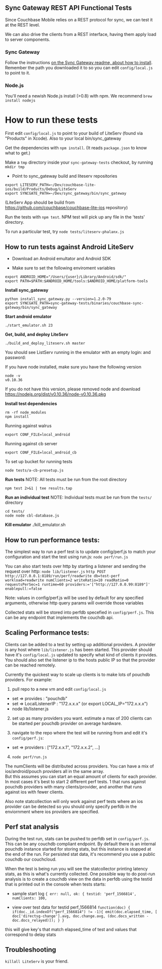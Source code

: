 ## Sync Gateway REST API Functional Tests

Since Couchbase Mobile relies on a REST protocol for sync, we can test it at the REST level.

We can also drive the clients from a REST interface, having them apply load to server components.

### Sync Gateway

Follow the instructions [on the Sync Gateway readme, about how to install](https://github.com/couchbaselabs/sync_gateway/wiki/Installing-and-Upgrading). Remember the path you downloaded it to so you can edit `config/local.js` to point to it.

### Node.js

You'll need a newish Node.js install (>0.8) with npm. We recommend `brew install nodejs`

# How to run these tests

First edit `config/local.js` to point to your build of LiteServ (found via "Products" in Xcode). Also to your local bin/sync_gateway

Get the dependencies with `npm install`. (It reads `package.json` to know what to get.)

Make a `tmp` directory inside your `sync-gateway-tests` checkout, by running `mkdir tmp`

- Point to sync_gateway build and liteserv repositories
```
export LITESERV_PATH=~/Dev/couchbase-lite-ios/build/Products/Debug/LiteServ
export SYNCGATE_PATH=~/Dev/sync_gateway/bin/sync_gateway
```
(LiteServ App should be build from  https://github.com/couchbase/couchbase-lite-ios repository)

Run the tests with `npm test`. NPM test will pick up any file in the 'tests' directory.

To run a particular test, try `node tests/liteserv-phalanx.js`

## How to run tests against Android LiteServ

 - Download an Android emultator and Android SDK

- Make sure to set the following enviroment variables
```
export ANDROID_HOME="/Users/{user}/Library/Android/sdk/"
export PATH=$PATH:$ANDROID_HOME/tools:$ANDROID_HOME/platform-tools
```

**Install sync_gateway**
```
python install_sync_gateway.py --version=1.2.0-79
export SYNCGATE_PATH=sync-gateway-tests/binaries/couchbase-sync-gateway/bin/sync_gateway
```

**Start android emulator**
```
./start_emulator.sh 23
```

**Get, build, and deploy LiteServ**
```
./build_and_deploy_liteserv.sh master
```

You should see ListServ running in the emulator with an empty login: and password:


If you have node installed, make sure you have the following version
```
node -v
v0.10.36
```

If you do not have this version, please removed node and download https://nodejs.org/dist/v0.10.36/node-v0.10.36.pkg

**Install test dependencies**

```
rm -rf node_modules
npm install
```

Running against walrus
```
export CONF_FILE=local_android
```
Running against cb server
```
export CONF_FILE=local_android_cb
```
To set up bucket for running tests
```
node tests/a-cb-presetup.js
```

**Run tests**
NOTE: All tests must be run from the root directory

```
npm test 2>&1 | tee results.tap
```

**Run an individual test**
NOTE: Individual tests must be run from the `tests/` directory

```
cd tests/
node node cbl-database.js
```

**Kill emulator**
./kill_emulator.sh

## How to run performance tests:

The simplest way to run a perf test is to update config/perf.js to match your configuration and start the test using run.js:
`node perf/run.js`

You can also start tests over http by starting a listener and sending the request over http:
`node lib/listener.js`
`http POST http://127.0.0.1:8189/run/perf/readwrite db=test-perf workload=readwrite numClients=2 writeRatio=10 readRatio=0 requestsPerSec=1 runtime=60 providers:='["http://127.0.0.99:8189"]' enablepull:=false`

Note: values in config/perf.js will be used by default for any specified arguments, otherwise http query params will override those variables

Collected stats will be stored into perfdb specefied in `config/perf.js`.  This can be any endpoint that implements the couchdb api. 

## Scaling Performance tests:
Clients can be added to a test by setting up additional providers.  A provider is any host where `lib/listener.js` has been started.  This provider should have it's `config/local.js` updated to specify what kind of clients it provides.  You should also set the listener ip to the hosts public IP so that the provider can be reached remotely.  

Currently the quickest way to scale up clients is to make lots of pouchdb providers. For example:

1) pull repo to a new vm and edit `config/local.js`
 * set => provides  : "pouchdb"
 * set => LocalListenerIP : "172.x.x.x"    (or export LOCAL_IP="172.x.x.x")
 * node lib/listener.js

2) set up as many providers you want.  estimate a max of 200 clients can be started per pouchdb provider on average hardware.

3) navigate to the repo where the test will be running from and edit it's `config/perf.js`:
 * set => providers : ["172.x.x.1", "172.x.x.2", ...]
 
4) `node perf/run.js`

The numClients will be distributed across providers.  You can have a mix of ios/android/pouch providers all in the same array.  
But this assumes you can start an equal amount of clients for each provider.  In most cases it's best to start 2 different perf tests.
1 that runs against pouchdb providers with many clients/provider, and another that runs against ios with fewer clients.

Also note statcollection will only work against perf tests where an ios provider can be detected so you should only specify perfdb
in the enviornment where ios providers are specified.

## Perf stat analysis
During the test run, stats can be pushed to perfdb set in `config/perf.js`.  This can be any couchdb compliant endpoint.  By default there is an internal pouchdb instance started for storing stats, but this instance is stopped at the end of the run.  For persisted stat data, it's recommend you use a public couchdb our couchcloud.

When the test is being run you will see the statcollector printing latency stats, as this is what's currently collected.  One possible way to do post-run analysis is to create a couchdb view on the data in perfdb using the testid that is printed out in the console when tests starts:

* sample start log
`{ err: null,
  ok:
   { testid: 'perf_1566814',
     numClients: 100,
`

* view over test data for testid perf_1566814
`function(doc) {
   if(doc._id.indexOf("perf_1566814") != -1){
  	emit(doc.elapsed_time, [ doc['directsg-change'].avg, doc.change.avg, (doc.docs_written - doc.docs_relayed)]);
   }
}`

this will give key's that match elapsed_time of test and values that correspond to delay stats


## Troubleshooting

`killall LiteServ` is your friend.
